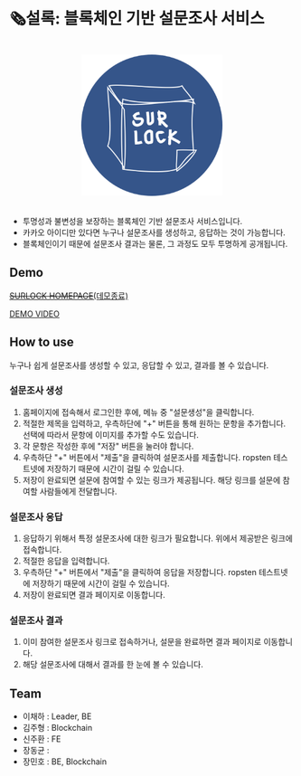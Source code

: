 # 🗞️설록: 블록체인 기반 설문조사 서비스

<br>
<div align=center>
	<img src="imgs/surlock-logo-bg.png" width="250px">
</div>
<br>

- 투명성과 불변성을 보장하는 블록체인 기반 설문조사 서비스입니다.
- 카카오 아이디만 있다면 누구나 설문조사를 생성하고, 응답하는 것이 가능합니다.
- 블록체인이기 때문에 설문조사 결과는 물론, 그 과정도 모두 투명하게 공개됩니다.

## Demo

[~~SURLOCK HOMEPAGE~~(데모종료)](http://j5a501.p.ssafy.io/)

[DEMO VIDEO](https://drive.google.com/file/d/1ezILafpfyDOOi3jL9Fm4wnbUl5qxfBbd/view?usp=sharing)

## How to use

누구나 쉽게 설문조사를 생성할 수 있고, 응답할 수 있고, 결과를 볼 수 있습니다.

### 설문조사 생성

1. 홈페이지에 접속해서 로그인한 후에, 메뉴 중 "설문생성"을 클릭합니다.
2. 적절한 제목을 입력하고, 우측하단에 "+" 버튼을 통해 원하는 문항을 추가합니다. 선택에 따라서 문항에 이미지를 추가할 수도 있습니다.
3. 각 문항은 작성한 후에 "저장" 버튼을 눌러야 합니다.
4. 우측하단 "+" 버튼에서 "제출"을 클릭하여 설문조사를 제출합니다. ropsten 테스트넷에 저장하기 때문에 시간이 걸릴 수 있습니다.
5. 저장이 완료되면 설문에 참여할 수 있는 링크가 제공됩니다. 해당 링크를 설문에 참여할 사람들에게 전달합니다.

### 설문조사 응답

1. 응답하기 위해서 특정 설문조사에 대한 링크가 필요합니다. 위에서 제공받은 링크에 접속합니다.
2. 적절한 응답을 입력합니다.
3. 우측하단 "+" 버튼에서 "제출"을 클릭하여 응답을 저장합니다. ropsten 테스트넷에 저장하기 때문에 시간이 걸릴 수 있습니다.
4. 저장이 완료되면 결과 페이지로 이동합니다.

### 설문조사 결과

1. 이미 참여한 설문조사 링크로 접속하거나, 설문을 완료하면 결과 페이지로 이동합니다.
2. 해당 설문조사에 대해서 결과를 한 눈에 볼 수 있습니다.

## Team

- 이채하 : Leader, BE
- 김주형 : Blockchain
- 신주환 : FE
- 장동균 : 
- 장민호 : BE, Blockchain
